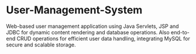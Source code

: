 # User-Management-System
Web-based user management application
using Java Servlets, JSP and JDBC for dynamic content rendering and database operations.
Also end-to-end CRUD operations for efficient user data handling, integrating MySQL for secure and scalable storage.
